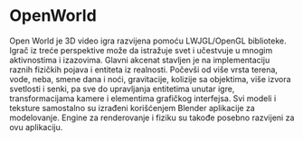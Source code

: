 ﻿# OpenWorld

Open World je 3D video igra razvijena pomoću LWJGL/OpenGL biblioteke. Igrač iz treće perspektive može da istražuje svet i učestvuje u mnogim aktivnostima i izazovima. Glavni akcenat stavljen je na implementaciju raznih fizičkih pojava i entiteta iz realnosti. Počevši od više vrsta terena, vode, neba, smene dana i noći, gravitacije, kolizije sa objektima, više izvora svetlosti i senki, pa sve do upravljanja entitetima unutar igre, transformacijama kamere i elementima grafičkog interfejsa. Svi modeli i teksture samostalno su izrađeni korišćenjem Blender aplikacije za modelovanje. Engine za renderovanje i fiziku su takođe posebno razvijeni za ovu aplikaciju.
